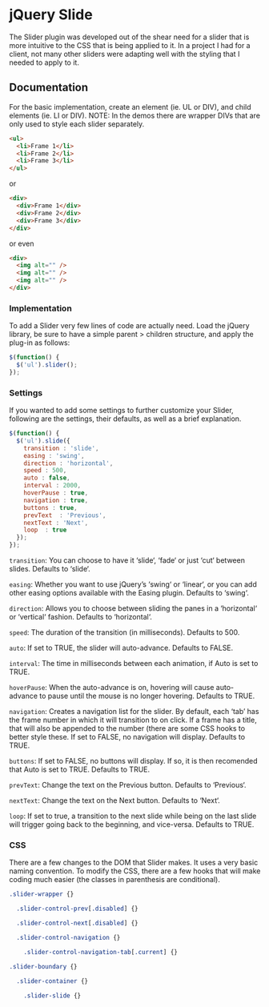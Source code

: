 jQuery Slide
============

The Slider plugin was developed out of the shear need for a slider that is more intuitive to the CSS that is being applied to it. In a project I had for a client, not many other sliders were adapting well with the styling that I needed to apply to it.

Documentation
-------------

For the basic implementation, create an element (ie. UL or DIV), and child elements (ie. LI or DIV). NOTE: In the demos there are wrapper DIVs that are only used to style each slider separately.

```html
<ul>
  <li>Frame 1</li>
  <li>Frame 2</li>
  <li>Frame 3</li>
</ul>
```

or

```html	
<div>
  <div>Frame 1</div>
  <div>Frame 2</div>
  <div>Frame 3</div>
</div>
```

or even

```html
<div>
  <img alt="" />
  <img alt="" />
  <img alt="" />
</div>
```

### Implementation

To add a Slider very few lines of code are actually need. Load the jQuery library, be sure to have a simple parent > children structure, and apply the plug-in as follows:

```js
$(function() {
  $('ul').slider();
});
```

### Settings

If you wanted to add some settings to further customize your Slider, following are the settings, their defaults, as well as a brief explanation.

```js
$(function() {
  $('ul').slide({
    transition : 'slide',
    easing : 'swing',
    direction : 'horizontal',
    speed : 500,
    auto : false,
    interval : 2000,
    hoverPause : true,
    navigation : true,
    buttons : true,
    prevText  : 'Previous',
    nextText : 'Next',
    loop  : true
  });
});
```

`transition`: You can choose to have it ‘slide‘, ‘fade‘ or just ‘cut‘ between slides. Defaults to ‘slide‘.

`easing`: Whether you want to use jQuery’s ‘swing‘ or ‘linear‘, or you can add other easing options available with the Easing plugin. Defaults to ‘swing‘.

`direction`: Allows you to choose between sliding the panes in a ‘horizontal‘ or ‘vertical‘ fashion. Defaults to ‘horizontal‘.

`speed`: The duration of the transition (in milliseconds).  Defaults to 500.

`auto`: If set to TRUE, the slider will auto-advance. Defaults to FALSE.

`interval`: The time in milliseconds between each animation, if Auto is set to TRUE.

`hoverPause`: When the auto-advance is on, hovering will cause auto-advance to pause until the mouse is no longer hovering.  Defaults to TRUE.

`navigation`: Creates a navigation list for the slider. By default, each ‘tab’ has the frame number in which it will transition to on click. If a frame has a title, that will also be appended to the number (there are some CSS hooks to better style these. If set to FALSE, no navigation will display. Defaults to TRUE.

`buttons`: If set to FALSE, no buttons will display. If so, it is then recomended that Auto is set to TRUE. Defaults to TRUE.

`prevText`: Change the text on the Previous button.  Defaults to ‘Previous‘.

`nextText`: Change the text on the Next button.  Defaults to ‘Next‘.

`loop`: If set to true, a transition to the next slide while being on the last slide will trigger going back to the beginning, and vice-versa.  Defaults to TRUE.

### CSS

There are a few changes to the DOM that Slider makes. It uses a very basic naming convention. To modify the CSS, there are a few hooks that will make coding much easier (the classes in parenthesis are conditional).

```css
.slider-wrapper {}

  .slider-control-prev[.disabled] {}

  .slider-control-next[.disabled] {}

  .slider-control-navigation {}

    .slider-control-navigation-tab[.current] {}

.slider-boundary {}

  .slider-container {}

    .slider-slide {}
```